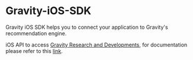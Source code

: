 # Gravity-iOS-SDK
Gravity iOS SDK helps you to connect your application to Gravity's recommendation engine.

iOS API to access [Gravity Research and Developments](https://www.gravityrd.com/), for documentation please refer to this [link](https://developers.gravityrd.com/wiki/display/RECO/iOS). 
